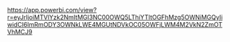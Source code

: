 https://app.powerbi.com/view?r=eyJrIjoiMTVlYzk2NmItMGI3NC00OWQ5LThiYTItOGFhMzg5OWNiMGQyIiwidCI6ImRmODY3OWNkLWE4MGUtNDVkOC05OWFjLWM4M2VkN2ZmOTVhMCJ9
